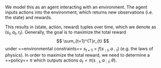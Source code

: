 We model this as an agent interacting with an environment. The agent inputs actions into the environment, which returns new observations (i.e. the state) and rewards.

This results in (state, action, reward) tuples over time, which we denote as $(s_{t},a_{t},r_{t})$. Generally, the goal is to maximize the total reward
$$
\sum_{t=1}^{T}r_{t}
$$
under ==environmental constraints== $s_{t+1}=f(s_{:t},a_{:t})$ (e.g. the laws of physics). In order to maximize the total reward, we need to determine a ==policy== $\pi$ which outputs actions $a_{t}=\pi(s_{:t},a_{:t};\theta)$.